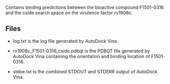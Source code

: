 Contains binding predictions between the bioactive compound F1501-0316 and the cside search space on the virulence factor rv1908c.

## Files

- log.txt is the log file generated by AutoDock Vina.

- rv1908c_F1501-0316_cside.pdbqt is the PDBQT file generated by AutoDock Vina containing the orientation and binding location of F1501-0316.

- stdoe.txt is the combined STDOUT and STDERR output of AutoDock Vina.

